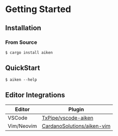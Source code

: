 # Getting Started

## Installation

### From Source

```console
$ cargo install aiken
```

## QuickStart

```
$ aiken --help
```

## Editor Integrations

| Editor     | Plugin                                                         |
| ---        | ---                                                            |
| VSCode     | [TxPipe/vscode-aiken](https://github.com/txpipe/vscode-aiken/) |
| Vim/Neovim | [CardanoSolutions/aiken-vim](https://github.com/txpipe/aiken)  |
